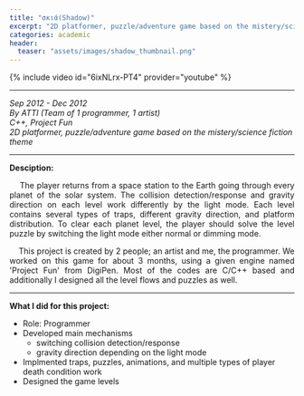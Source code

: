 ```yaml
---
title: "σκιά(Shadow)"
excerpt: "2D platformer, puzzle/adventure game based on the mistery/science fiction theme"
categories: academic
header:
  teaser: "assets/images/shadow_thumbnail.png"
---
```


{% include video id="6ixNLrx-PT4" provider="youtube" %}

---
*Sep 2012 - Dec 2012*  
*By ATTI (Team of 1 programmer, 1 artist)*  
*C++, Project Fun*  
*2D platformer, puzzle/adventure game based on the mistery/science fiction theme*  

---
**Desciption:**  
<div style="text-align: justify" markdown="1">
&nbsp;&nbsp;&nbsp;&nbsp;The player returns from a space station to the Earth going through every planet of the solar system. The collision detection/response and gravity direction on each level work differently by the light mode. Each level contains several types of traps, different gravity direction, and platform distribution. To clear each planet level, the player should solve the level puzzle by switching the light mode either normal or dimming mode.

&nbsp;&nbsp;&nbsp;&nbsp;This project is created by 2 people; an artist and me, the programmer. We worked on this game for about 3 months, using a given engine named 'Project Fun' from DigiPen. Most of the codes are C/C++ based and additionally I designed all the level flows and puzzles as well.
</div> 

---
**What I did for this project:**  
  * Role: Programmer
  * Developed main mechanisms
    - switching collision detection/response
    - gravity direction depending on the light mode
  * Implmented traps, puzzles, animations, and multiple types of player death condition work
  * Designed the game levels
